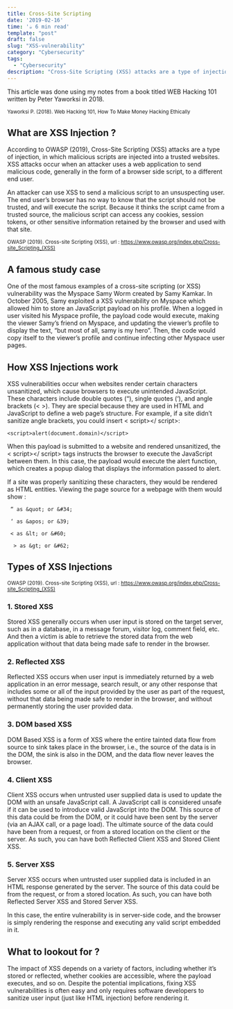 ```yaml
---
title: Cross-Site Scripting
date: '2019-02-16'
time: '☕️ 6 min read'
template: "post"
draft: false
slug: "XSS-vulnerability"
category: "Cybersecurity"
tags:
  - "Cybersecurity"
description: "Cross-Site Scripting (XSS) attacks are a type of injection, in which malicious scripts are injected into a trusted websites. XSS attacks occur when an attacker uses a web application to send malicious code, generally in the form of a browser side script, to a different end user."
---
```


This article was done using my notes from a book titled WEB Hacking 101 written by Peter Yaworksi in 2018.

<sub>Yaworksi P. (2018). Web Hacking 101, How To Make Money Hacking Ethically</sub>

## What are XSS Injection ?

According to OWASP (2019), Cross-Site Scripting (XSS) attacks are a type of injection, in which malicious scripts are injected into a trusted websites. XSS attacks occur when an attacker uses a web application to send malicious code, generally in the form of a browser side script, to a different end user.

An attacker can use XSS to send a malicious script to an unsuspecting user. The end user’s browser has no way to know that the script should not be trusted, and will execute the script. Because it thinks the script came from a trusted source, the malicious script can access any cookies, session tokens, or other sensitive information retained by the browser and used with that site.

<sub>OWASP (2019). Cross-site Scripting (XSS), url : https://www.owasp.org/index.php/Cross-site_Scripting_(XSS)</sub>

## A famous study case

One of the most famous examples of a cross-site scripting (or XSS) vulnerability was
the Myspace Samy Worm created by Samy Kamkar. In October 2005, Samy exploited
a XSS vulnerability on Myspace which allowed him to store an JavaScript payload on
his profile. When a logged in user visited his Myspace profile, the payload code would
execute, making the viewer Samy’s friend on Myspace, and updating the viewer’s profile
to display the text, “but most of all, samy is my hero”. Then, the code would copy itself
to the viewer’s profile and continue infecting other Myspace user pages.

## How XSS Injections work

XSS vulnerabilities occur when websites render certain characters unsanitized,
which cause browsers to execute unintended JavaScript. These characters include double
quotes (“), single quotes (‘), and angle brackets (< >). They are special because they are
used in HTML and JavaScript to define a web page’s structure. For example, if a site didn’t
sanitize angle brackets, you could insert < script></ script>:

```
<script>alert(document.domain)</script>
```

When this payload is submitted to a website and rendered unsanitized, the < script></ script>
tags instructs the browser to execute the JavaScript between them. In this case, the
payload would execute the alert function, which creates a popup dialog that displays
the information passed to alert.

If a site was properly sanitizing these characters, they would be rendered as HTML
entities. Viewing the page source for a webpage with them would show :

```
 “ as &quot; or &#34;

 ‘ as &apos; or &39;

 < as &lt; or &#60;

  > as &gt; or &#62;
```

## Types of XSS Injections

<sub>OWASP (2019). Cross-site Scripting (XSS), url : https://www.owasp.org/index.php/Cross-site_Scripting_(XSS)</sub>

### 1. Stored XSS

Stored XSS generally occurs when user input is stored on the target server, such as in a database, in a message forum, visitor log, comment field, etc. And then a victim is able to retrieve the stored data from the web application without that data being made safe to render in the browser.

### 2. Reflected XSS

Reflected XSS occurs when user input is immediately returned by a web application in an error message, search result, or any other response that includes some or all of the input provided by the user as part of the request, without that data being made safe to render in the browser, and without permanently storing the user provided data.

### 3. DOM based XSS

DOM Based XSS is a form of XSS where the entire tainted data flow from source to sink takes place in the browser, i.e., the source of the data is in the DOM, the sink is also in the DOM, and the data flow never leaves the browser.

### 4. Client XSS

Client XSS occurs when untrusted user supplied data is used to update the DOM with an unsafe JavaScript call. A JavaScript call is considered unsafe if it can be used to introduce valid JavaScript into the DOM. This source of this data could be from the DOM, or it could have been sent by the server (via an AJAX call, or a page load). The ultimate source of the data could have been from a request, or from a stored location on the client or the server. As such, you can have both Reflected Client XSS and Stored Client XSS.

### 5. Server XSS

Server XSS occurs when untrusted user supplied data is included in an HTML response generated by the server. The source of this data could be from the request, or from a stored location. As such, you can have both Reflected Server XSS and Stored Server XSS.

In this case, the entire vulnerability is in server-side code, and the browser is simply rendering the response and executing any valid script embedded in it.

## What to lookout for ?

The impact of XSS depends on a variety of factors, including whether it’s stored or
reflected, whether cookies are accessible, where the payload executes, and so on.
Despite the potential implications, fixing XSS vulnerabilities is often easy and only
requires software developers to sanitize user input (just like HTML injection) before
rendering it.
